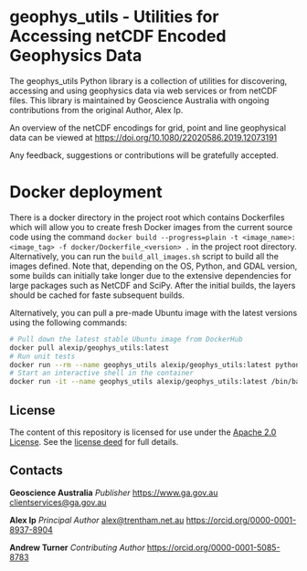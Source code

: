# geophys\_utils - Utilities for Accessing netCDF Encoded Geophysics Data
The geophys_utils Python library is a collection of utilities for discovering, accessing and using geophysics data via 
web services or from netCDF files. This library is maintained by Geoscience Australia with ongoing contributions from
the original Author, Alex Ip.

An overview of the netCDF encodings for grid, point and line geophysical data can be viewed at 
<https://doi.org/10.1080/22020586.2019.12073191>

Any feedback, suggestions or contributions will be gratefully accepted.

# Docker deployment
There is a docker directory in the project root which contains Dockerfiles which will allow you to create fresh Docker 
images from the current source code using the command
```docker build --progress=plain -t <image_name>:<image_tag> -f docker/Dockerfile_<version> .``` 
in the project root directory. Alternatively, you can run the ```build_all_images.sh``` script to build all the images
defined.
Note that, depending on the OS, Python, and GDAL version, some builds can initially take longer due to the extensive 
dependencies for large packages such as NetCDF and SciPy. After the initial builds, the layers should be cached for 
faste subsequent builds.

Alternatively, you can pull a pre-made Ubuntu image with the latest versions using the following commands:
```bash
# Pull down the latest stable Ubuntu image from DockerHub
docker pull alexip/geophys_utils:latest
# Run unit tests
docker run --rm --name geophys_utils alexip/geophys_utils:latest python -m geophys_utils.test
# Start an interactive shell in the container
docker run -it --name geophys_utils alexip/geophys_utils:latest /bin/bash
```

## License
The content of this repository is licensed for use under the 
[Apache 2.0 License](http://www.apache.org/licenses/LICENSE-2.0). 
See the [license deed](https://github.com/GeoscienceAustralia/geophys_utils/blob/master/LICENSE) for full details.

## Contacts
**Geoscience Australia**
*Publisher*
<https://www.ga.gov.au>
[clientservices@ga.gov.au](mailto://clientservices@ga.gov.au)

**Alex Ip**
*Principal Author*
[alex@trentham.net.au](mailto://alex@trentham.net.au)
<https://orcid.org/0000-0001-8937-8904>

**Andrew Turner**
*Contributing Author*
<https://orcid.org/0000-0001-5085-8783>
